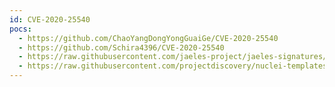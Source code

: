 ```yaml
---
id: CVE-2020-25540
pocs:
  - https://github.com/ChaoYangDongYongGuaiGe/CVE-2020-25540
  - https://github.com/Schira4396/CVE-2020-25540
  - https://raw.githubusercontent.com/jaeles-project/jaeles-signatures/master/cves/thinkadmin-path-traversal-cve-2020-25540.yaml
  - https://raw.githubusercontent.com/projectdiscovery/nuclei-templates/master/cves/CVE-2020-25540.yaml
---
```

